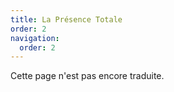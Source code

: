```yaml
---
title: La Présence Totale
order: 2
navigation:
  order: 2
---
```


Cette page n'est pas encore traduite.
